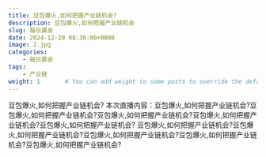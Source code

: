 ```yaml
---
title: 豆包爆火,如何把握产业链机会?
description: 豆包爆火,如何把握产业链机会
slug: 每日晨会
date: 2024-12-20 08:30:00+0000
image: 2.jpg
categories:
    - 每日晨会
tags:
    - 产业链
weight: 1       # You can add weight to some posts to override the default sorting (date descending)
---
```

豆包爆火,如何把握产业链机会?
本次直播内容：豆包爆火,如何把握产业链机会?豆包爆火,如何把握产业链机会?豆包爆火,如何把握产业链机会?豆包爆火,如何把握产业链机会?豆包爆火,如何把握产业链机会?
豆包爆火,如何把握产业链机会?豆包爆火,如何把握产业链机会?豆包爆火,如何把握产业链机会?豆包爆火,如何把握产业链机会?豆包爆火,如何把握产业链机会?